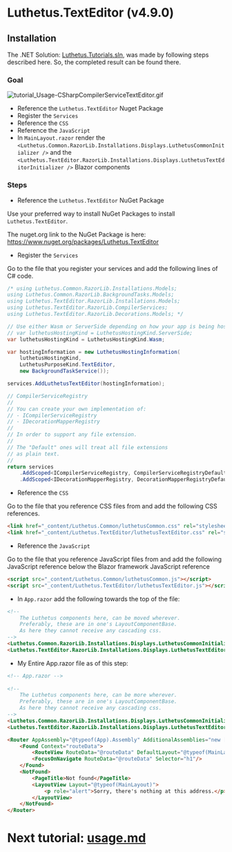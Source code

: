 # Luthetus.TextEditor (v4.9.0)

## Installation

The .NET Solution: [Luthetus.Tutorials.sln](../../Source/Tutorials/Luthetus.Tutorials.sln),
was made by following steps described here. So, the completed result can be found there.

### Goal

![tutorial_Usage-CSharpCompilerServiceTextEditor.gif](../../Images/TextEditor/Gifs/endResult.gif)

- Reference the `Luthetus.TextEditor` Nuget Package
- Register the `Services`
- Reference the `CSS`
- Reference the `JavaScript`
- In `MainLayout.razor` render the `<Luthetus.Common.RazorLib.Installations.Displays.LuthetusCommonInitializer />` and the `<Luthetus.TextEditor.RazorLib.Installations.Displays.LuthetusTextEditorInitializer />` Blazor components

### Steps
- Reference the `Luthetus.TextEditor` NuGet Package

Use your preferred way to install NuGet Packages to install `Luthetus.TextEditor`.

The nuget.org link to the NuGet Package is here: https://www.nuget.org/packages/Luthetus.TextEditor

- Register the `Services`

Go to the file that you register your services and add the following lines of C# code.

```csharp
/* using Luthetus.Common.RazorLib.Installations.Models;
using Luthetus.Common.RazorLib.BackgroundTasks.Models;
using Luthetus.TextEditor.RazorLib.Installations.Models;
using Luthetus.TextEditor.RazorLib.CompilerServices;
using Luthetus.TextEditor.RazorLib.Decorations.Models; */

// Use either Wasm or ServerSide depending on how your app is being hosted.
// var luthetusHostingKind = LuthetusHostingKind.ServerSide;
var luthetusHostingKind = LuthetusHostingKind.Wasm;

var hostingInformation = new LuthetusHostingInformation(
    luthetusHostingKind,
    LuthetusPurposeKind.TextEditor,
    new BackgroundTaskService());

services.AddLuthetusTextEditor(hostingInformation);

// CompilerServiceRegistry
//
// You can create your own implementation of:
// - ICompilerServiceRegistry
// - IDecorationMapperRegistry
//
// In order to support any file extension.
//
// The "Default" ones will treat all file extensions
// as plain text.
//
return services
    .AddScoped<ICompilerServiceRegistry, CompilerServiceRegistryDefault>()
    .AddScoped<IDecorationMapperRegistry, DecorationMapperRegistryDefault>();
```

- Reference the `CSS`

Go to the file that you reference CSS files from and add the following CSS references.

```html
<link href="_content/Luthetus.Common/luthetusCommon.css" rel="stylesheet" />
<link href="_content/Luthetus.TextEditor/luthetusTextEditor.css" rel="stylesheet" />
```

- Reference the `JavaScript`

Go to the file that you reference JavaScript files from and add the following JavaScript reference below the Blazor framework JavaScript reference

```html
<script src="_content/Luthetus.Common/luthetusCommon.js"></script>
<script src="_content/Luthetus.TextEditor/luthetusTextEditor.js"></script>
```

- In `App.razor` add the following towards the top of the file:

```html
<!--
    The Luthetus components here, can be moved wherever.
    Preferably, these are in one's LayoutComponentBase.
    As here they cannot receive any cascading css.
-->
<Luthetus.Common.RazorLib.Installations.Displays.LuthetusCommonInitializer />
<Luthetus.TextEditor.RazorLib.Installations.Displays.LuthetusTextEditorInitializer />
```

- My Entire App.razor file as of this step:

```html
<!-- App.razor -->
 
<!--
    The Luthetus components here, can be more wherever.
    Preferably, these are in one's LayoutComponentBase.
    As here they cannot receive any cascading css.
-->
<Luthetus.Common.RazorLib.Installations.Displays.LuthetusCommonInitializer />
<Luthetus.TextEditor.RazorLib.Installations.Displays.LuthetusTextEditorInitializer />

<Router AppAssembly="@typeof(App).Assembly" AdditionalAssemblies="new [] { typeof(MainLayout).Assembly }">
    <Found Context="routeData">
        <RouteView RouteData="@routeData" DefaultLayout="@typeof(MainLayout)"/>
        <FocusOnNavigate RouteData="@routeData" Selector="h1"/>
    </Found>
    <NotFound>
        <PageTitle>Not found</PageTitle>
        <LayoutView Layout="@typeof(MainLayout)">
            <p role="alert">Sorry, there's nothing at this address.</p>
        </LayoutView>
    </NotFound>
</Router>
```

# Next tutorial: [usage.md](./usage.md)